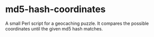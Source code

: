 # md5-hash-coordinates
A small Perl script for a geocaching puzzle. It compares the possible coordinates until the given md5 hash matches.